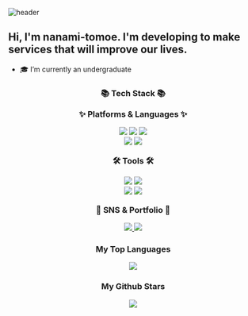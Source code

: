 ![header](https://capsule-render.vercel.app/api?type=waving&height=300&text=nanami-tomoe%20&desc=Github&color=auto)

Hi, I'm nanami-tomoe. I'm developing to make services that will improve our lives.
---
- 🎓 I’m currently an undergraduate

**<h3 align="center"> 📚 Tech Stack 📚 </p>**

**<p align="center"> ✨ Platforms & Languages ✨ </p>**

<div align="center">
	<img src="https://img.shields.io/badge/C-A8B9CC?style=for-the-badge&logo=C&logoColor=white"/>
	<img src="https://img.shields.io/badge/C++-00599C?style=for-the-badge&logo=C++&logoColor=white"/>
	<img src="https://img.shields.io/badge/python-3776AB?style=for-the-badge&logo=python&logoColor=white"/>
</div>
<div align="center">
	<img src="https://img.shields.io/badge/Java-007396?style=for-the-badge&logo=java&logoColor=white"/>
	<img src="https://img.shields.io/badge/springboot-6DB33F?style=for-the-badge&logo=springboot&logoColor=white"/>
</div>

**<p align="center"> 🛠️ Tools 🛠️ </p>**

<div align="center">
	<img src="https://img.shields.io/badge/github-181717?style=for-the-badge&logo=github&logoColor=white"/>
	<img src="https://img.shields.io/badge/visualstudiocode-007ACC?style=for-the-badge&logo=visualstudiocode&logoColor=white"/>
</div>
<div align="center">
	<img src="https://img.shields.io/badge/intellijidea-000000?style=for-the-badge&logo=intellijidea&logoColor=white"/>
	<img src="https://img.shields.io/badge/notion-000000?style=for-the-badge&logo=notion&logoColor=white"/>
</div>

**<p align="center"> 🎨 SNS & Portfolio 🎨 </p>**

<div align="center">
	<a href="https://velog.io/@hh7141/posts">
		<img src="https://img.shields.io/badge/velog-20C997?style=for-the-badge&logo=velog&logoColor=white"/>
	</a>
	<a href="mailto:npnp123npnp123@gmail.com">
		<img src="https://img.shields.io/badge/gmail-EA4335?style=for-the-badge&logo=gmail&logoColor=white"/>
	</a>
</div>

**<h3 align="center"> My Top Languages </p>**

<div align="center">
	<img src="https://github-readme-stats.vercel.app/api/top-langs/?username=nanami-tomoe&layout=compact">
</div>

**<h3 align="center"> My Github Stars </p>**

<div align="center">
	<img src="https://github-readme-stats.vercel.app/api?username=nanami-tomoe&show_icons=true">
</div>
